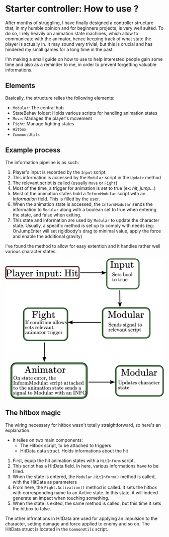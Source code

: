 # Starter controller: How to use ? 

After months of struggling, I have finally designed a controller structure that, in my humble opinion and for beginners projects, is very well suited. 
To do so, I rely heavily on animation state machines, which allow to communicate with the animator, hence keeping track of what state the player is actually in. It may sound very trivial, but this is crucial and has hindered my small games for a long time in the past. 

I'm making a small guide on how to use to help interested people gain some time and also as a reminder to me, in order to prevent forgetting valuable informations. 


## Elements 

Basically, the structure relies the following elements: 

* `Modular`: The central hub 
* StateBehav folder: Holds various scripts for handling animation states
* `Move`: Manages the player's movement 
* `Fight`: Manage fighting states  
* `Hitbox`
* `CommonsUtils`

## Example process 

The information pipeline is as such: 

1. Player's input is recorded by the `Input` script. 
1. This information is accessed by the `Modular` script in the `Update` method
1. The relevant script is called (usually `Move` or `Fight`) 
1. Most of the time, a trigger for animation is set to true (ex: *hit, jump...*)
1. Most of the animation states hold a `InformModular` script with an *Information* field. This is filled by the user. 
1. When the animation state is accessed, the `InformModular` sends the information to `Modular` along with a boolean set to true when entering the state, and false when exiting. 
1. This state and information are used by `Modular` to update the character state. Usually, a specific method is set up to comply with needs (eg: OnJumpEnter will set rigidbody's drag to minimal value, apply the force and enable the additional gravity)

I've found the method to allow for easy extention and it handles rather well various character states. 

![Image of Yaktocat](./process.png)

## The hitbox magic 

The wiring necessary for hitbox wasn't totally straightforward, so here's an explanation. 

* It relies on two main components: 
    * The Hitbox script, to be attached to triggers 
    * HitData data struct. Holds informations about the hit 

1. First, equip the hit animation states with a `HitInform` script. 
1. This script has a HitData field. In here, various informations have to be filled. 
1. When the state is entered, the `Modular.HitInform()` method is called, with the HitData as parameters
1. From here, the `Fight.Activation()` method is called. It sets the hitbox with corresponding name to an Active state. In this state, it will indeed generate an impact when touching something. 
1. When the state is exited, the same method is called, but this time it sets the hitbox to false.    


The other infrmations in HitData are used for applying an impulsion to the character, setting damage and force applied to enemy and so on. The HitData struct is located in the `CommonUtils` script. 
